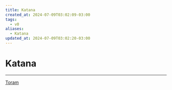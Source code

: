 ```yaml
---
title: Katana
created_at: 2024-07-09T03:02:09-03:00
tags:
  - v0
aliases:
  - Katana
updated_at: 2024-07-09T03:02:20-03:00
---
```

# Katana
---
[Toram](_draft/2024/07/2024-07-06-Toram.md)
